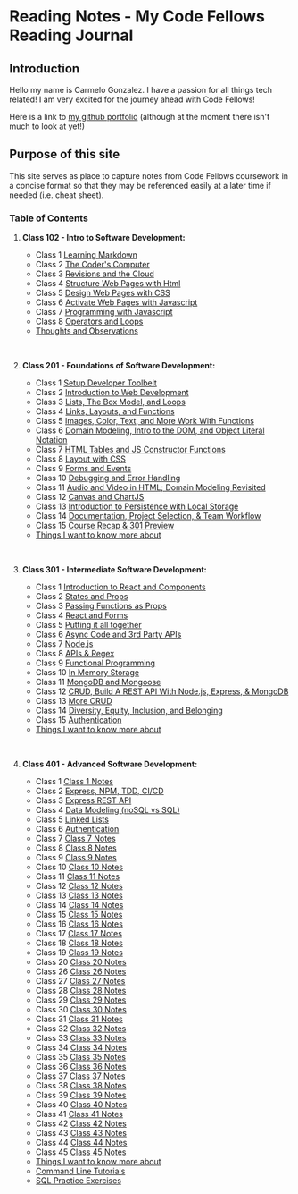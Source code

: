 # Reading Notes - My Code Fellows Reading Journal

## Introduction

Hello my name is Carmelo Gonzalez.  I have a passion for all things tech related! I am very excited for the journey ahead with Code Fellows!

Here is a link to [my github portfolio](https://github.com/MelodicXP) (although at the moment there isn't much to look at yet!)

## Purpose of this site

This site serves as place to capture notes from Code Fellows coursework in a concise format so that they may be referenced easily at a later time if needed (i.e. cheat sheet).  

### Table of Contents

1. **Class 102 - Intro to Software Development:**

    * Class 1 [Learning Markdown](102/class1learningmarkdown.md)
    * Class 2 [The Coder's Computer](102/class2thecoderscomputer.md)
    * Class 3 [Revisions and the Cloud](102/class3revisionsandthecloud.md)
    * Class 4 [Structure Web Pages with Html](102/class4structurewebpageswithhtml.md)
    * Class 5 [Design Web Pages with CSS](102/class5designwebpageswithcss.md)
    * Class 6 [Activate Web Pages with Javascript](102/class6activatewebpageswithjavascript.md)
    * Class 7 [Programming with Javascript](102/class7programmingwithjavascript.md)
    * Class 8 [Operators and Loops](102/class8operatorsandloops.md)
    * [Thoughts and Observations](102/thoughts-and-observations.md)

    &nbsp;
2. **Class 201 - Foundations of Software Development:**

    * Class 1 [Setup Developer Toolbelt](201/201class1.md)
    * Class 2 [Introduction to Web Development](201/201class2.md)
    * Class 3 [Lists, The Box Model, and Loops](201/201class3.md)
    * Class 4 [Links, Layouts, and Functions](201/201class4.md)
    * Class 5 [Images, Color, Text, and More Work With Functions](201/201class5.md)
    * Class 6 [Domain Modeling, Intro to the DOM, and Object Literal Notation](201/201class6.md)
    * Class 7 [HTML Tables and JS Constructor Functions](201/201class7.md)
    * Class 8 [Layout with CSS](201/201class8.md)
    * Class 9 [Forms and Events](201/201class9.md)
    * Class 10 [Debugging and Error Handling](201/201class10.md)
    * Class 11 [Audio and Video in HTML; Domain Modeling Revisited](201/201class11.md)
    * Class 12 [Canvas and ChartJS](201/201class12.md)
    * Class 13 [Introduction to Persistence with Local Storage](201/201class13.md)
    * Class 14 [Documentation, Project Selection, & Team Workflow](201/201class14.md)
    * Class 15 [Course Recap & 301 Preview](201/201class15.md)
    * [Things I want to know more about](201/things-I-want-to-know-more-about.md)

    &nbsp;
3. **Class 301 - Intermediate Software Development:**

    * Class 1 [Introduction to React and Components](301/301class1.md)
    * Class 2 [States and Props](301/301class2.md)
    * Class 3 [Passing Functions as Props](301/301class3.md)
    * Class 4 [React and Forms](301/301class4.md)
    * Class 5 [Putting it all together](301/301class5.md)
    * Class 6 [Async Code and 3rd Party APIs](301/301class6.md)
    * Class 7 [Node.js](301/301class7.md)
    * Class 8 [APIs & Regex](301/301class8.md)
    * Class 9 [Functional Programming](301/301class9.md)
    * Class 10 [In Memory Storage](301/301class10.md)
    * Class 11 [MongoDB and Mongoose](301/301class11.md)
    * Class 12 [CRUD, Build A REST API With Node.js, Express, & MongoDB](301/301class12.md)
    * Class 13 [More CRUD](301/301class13.md)
    * Class 14 [Diversity, Equity, Inclusion, and Belonging](301/301class14.md)
    * Class 15 [Authentication](301/301class15.md)
    * [Things I want to know more about](301/things-I-want-to-know-more-about.md)

    &nbsp;
4. **Class 401 - Advanced Software Development:**

    * Class 1 [Class 1 Notes](401/401class1.md)
    * Class 2 [Express, NPM, TDD, CI/CD](401/401class2.md)
    * Class 3 [Express REST API](401/401class3.md)
    * Class 4 [Data Modeling (noSQL vs SQL)](401/401class4.md)
    * Class 5 [Linked Lists](401/401class5.md)
    * Class 6 [Authentication](401/401class6.md)
    * Class 7 [Class 7 Notes](401/401class7.md)
    * Class 8 [Class 8 Notes](401/401class8.md)
    * Class 9 [Class 9 Notes](401/401class9.md)
    * Class 10 [Class 10 Notes](401/401class10.md)
    * Class 11 [Class 11 Notes](401/401class11.md)
    * Class 12 [Class 12 Notes](401/401class12.md)
    * Class 13 [Class 13 Notes](401/401class13.md)
    * Class 14 [Class 14 Notes](401/401class14.md)
    * Class 15 [Class 15 Notes](401/401class15.md)
    * Class 16 [Class 16 Notes](401/401class16.md)
    * Class 17 [Class 17 Notes](401/401class17.md)
    * Class 18 [Class 18 Notes](401/401class18.md)
    * Class 19 [Class 19 Notes](401/401class19.md)
    * Class 20 [Class 20 Notes](401/401class20.md)
    * Class 26 [Class 26 Notes](401/401class26.md)
    * Class 27 [Class 27 Notes](401/401class27.md)
    * Class 28 [Class 28 Notes](401/401class28.md)
    * Class 29 [Class 29 Notes](401/401class29.md)
    * Class 30 [Class 30 Notes](401/401class30.md)
    * Class 31 [Class 31 Notes](401/401class31.md)
    * Class 32 [Class 32 Notes](401/401class32.md)
    * Class 33 [Class 33 Notes](401/401class33.md)
    * Class 34 [Class 34 Notes](401/401class34.md)
    * Class 35 [Class 35 Notes](401/401class35.md)
    * Class 36 [Class 36 Notes](401/401class36.md)
    * Class 37 [Class 37 Notes](401/401class37.md)
    * Class 38 [Class 38 Notes](401/401class38.md)
    * Class 39 [Class 39 Notes](401/401class39.md)
    * Class 40 [Class 40 Notes](401/401class40.md)
    * Class 41 [Class 41 Notes](401/401class41.md)
    * Class 42 [Class 42 Notes](401/401class42.md)
    * Class 43 [Class 43 Notes](401/401class43.md)
    * Class 44 [Class 44 Notes](401/401class44.md)
    * Class 45 [Class 45 Notes](401/401class45.md)
    * [Things I want to know more about](401/things-I-want-to-know-more-about.md)
    * [Command Line Tutorials](401/TutorialsCommandLine.md)
    * [SQL Practice Exercises](401/SQLPractice.md)
